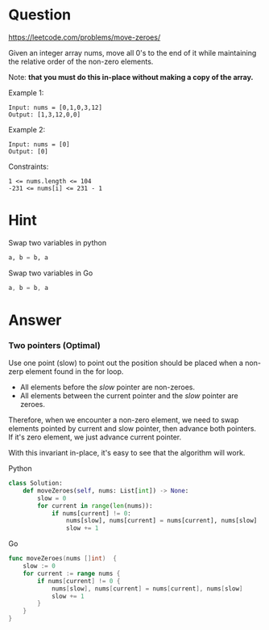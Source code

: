 Question
=======

https://leetcode.com/problems/move-zeroes/

Given an integer array nums, move all 0's to the end of it while maintaining the relative order of the non-zero elements.

Note: **that you must do this in-place without making a copy of the array.**



Example 1:

```
Input: nums = [0,1,0,3,12]
Output: [1,3,12,0,0]
```


Example 2:

```
Input: nums = [0]
Output: [0]
```

Constraints:

```
1 <= nums.length <= 104
-231 <= nums[i] <= 231 - 1
```


Hint
====

Swap two variables in python

```python
a, b = b, a
```

Swap two variables in Go

```go
a, b = b, a
```

Answer
======


### Two pointers (Optimal)

Use one point (slow) to point out the position should be placed when a non-zerp element found in the for loop.

- All elements before the *slow* pointer are non-zeroes.
- All elements between the current pointer and the *slow* pointer are zeroes.

Therefore, when we encounter a non-zero element, we need to swap elements pointed by current and slow pointer, then advance both pointers. If it's zero element, we just advance current pointer.

With this invariant in-place, it's easy to see that the algorithm will work.


Python

```python
class Solution:
    def moveZeroes(self, nums: List[int]) -> None:
        slow = 0
        for current in range(len(nums)):
            if nums[current] != 0:
                nums[slow], nums[current] = nums[current], nums[slow]
                slow += 1
```


Go

```go
func moveZeroes(nums []int)  {
    slow := 0
    for current := range nums {
        if nums[current] != 0 {
            nums[slow], nums[current] = nums[current], nums[slow]
            slow += 1
        }
    }
}
```